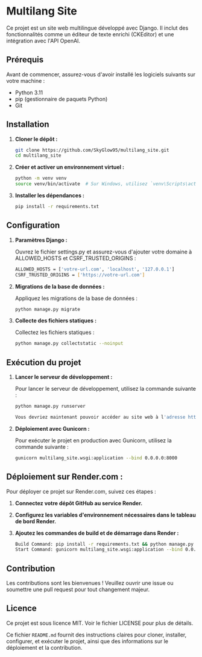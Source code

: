 # Multilang Site

Ce projet est un site web multilingue développé avec Django. Il inclut des fonctionnalités comme un éditeur de texte enrichi (CKEditor) et une intégration avec l'API OpenAI.

## Prérequis

Avant de commencer, assurez-vous d'avoir installé les logiciels suivants sur votre machine :

- Python 3.11
- pip (gestionnaire de paquets Python)
- Git

## Installation

1. **Cloner le dépôt :**

   ```sh
   git clone https://github.com/SkyGlow95/multilang_site.git
   cd multilang_site
   
2. **Créer et activer un environnement virtuel :**

   ```sh
   python -m venv venv
   source venv/bin/activate  # Sur Windows, utilisez `venv\Scripts\activate`

3. **Installer les dépendances :**

   ```sh
   pip install -r requirements.txt

## Configuration

1. **Paramètres Django :**

   Ouvrez le fichier settings.py et assurez-vous d'ajouter votre domaine à ALLOWED_HOSTS et CSRF_TRUSTED_ORIGINS :

   ```sh
   ALLOWED_HOSTS = ['votre-url.com', 'localhost', '127.0.0.1']
   CSRF_TRUSTED_ORIGINS = ['https://votre-url.com']

2. **Migrations de la base de données :**

   Appliquez les migrations de la base de données :

   ```sh
   python manage.py migrate

3. **Collecte des fichiers statiques :**

   Collectez les fichiers statiques :

   ```sh
   python manage.py collectstatic --noinput

## Exécution du projet

1. **Lancer le serveur de développement :**

   Pour lancer le serveur de développement, utilisez la commande suivante :

   ```sh
   python manage.py runserver

   Vous devriez maintenant pouvoir accéder au site web à l'adresse http://127.0.0.1:8000/.

2. **Déploiement avec Gunicorn :**

   Pour exécuter le projet en production avec Gunicorn, utilisez la commande suivante :

   ```sh
   gunicorn multilang_site.wsgi:application --bind 0.0.0.0:8000

## Déploiement sur Render.com :

Pour déployer ce projet sur Render.com, suivez ces étapes :

1. **Connectez votre dépôt GitHub au service Render.**

2. **Configurez les variables d'environnement nécessaires dans le tableau de bord Render.**

3. **Ajoutez les commandes de build et de démarrage dans Render :**

   ```sh
   Build Command: pip install -r requirements.txt && python manage.py collectstatic --noinput && python manage.py migrate
   Start Command: gunicorn multilang_site.wsgi:application --bind 0.0.0.0:8000

## Contribution

Les contributions sont les bienvenues ! Veuillez ouvrir une issue ou soumettre une pull request pour tout changement majeur.

## Licence

Ce projet est sous licence MIT. Voir le fichier LICENSE pour plus de détails.

Ce fichier `README.md` fournit des instructions claires pour cloner, installer, configurer, et exécuter le projet, ainsi que des informations sur le déploiement et la contribution.
